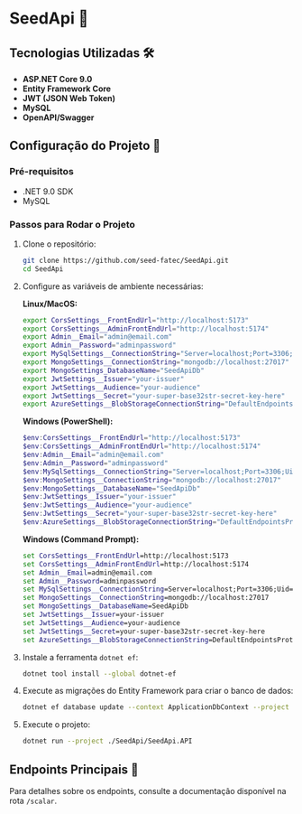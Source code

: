 # SeedApi 🌱

## Tecnologias Utilizadas 🛠️

- **ASP.NET Core 9.0**
- **Entity Framework Core**
- **JWT (JSON Web Token)**
- **MySQL**
- **OpenAPI/Swagger**

## Configuração do Projeto 🚀

### Pré-requisitos

- .NET 9.0 SDK
- MySQL

### Passos para Rodar o Projeto

1. Clone o repositório:

   ```bash
   git clone https://github.com/seed-fatec/SeedApi.git
   cd SeedApi
   ```

2. Configure as variáveis de ambiente necessárias:

   **Linux/MacOS:**

   ```bash
   export CorsSettings__FrontEndUrl="http://localhost:5173"
   export CorsSettings__AdminFrontEndUrl="http://localhost:5174"
   export Admin__Email="admin@email.com"
   export Admin__Password="adminpassword"
   export MySqlSettings__ConnectionString="Server=localhost;Port=3306;Uid=root;Pwd=secret;Database=SeedApiDb"
   export MongoSettings__ConnectionString="mongodb://localhost:27017"
   export MongoSettings_DatabaseName="SeedApiDb"
   export JwtSettings__Issuer="your-issuer"
   export JwtSettings__Audience="your-audience"
   export JwtSettings__Secret="your-super-base32str-secret-key-here"
   export AzureSettings__BlobStorageConnectionString="DefaultEndpointsProtocol=https;AccountName=youraccount;AccountKey=yourkey;EndpointSuffix=core.windows.net"
   ```

   **Windows (PowerShell):**

   ```powershell
   $env:CorsSettings__FrontEndUrl="http://localhost:5173"
   $env:CorsSettings__AdminFrontEndUrl="http://localhost:5174"
   $env:Admin__Email="admin@email.com"
   $env:Admin__Password="adminpassword"
   $env:MySqlSettings__ConnectionString="Server=localhost;Port=3306;Uid=root;Pwd=secret;Database=SeedApiDb"
   $env:MongoSettings__ConnectionString="mongodb://localhost:27017"
   $env:MongoSettings__DatabaseName="SeedApiDb"
   $env:JwtSettings__Issuer="your-issuer"
   $env:JwtSettings__Audience="your-audience"
   $env:JwtSettings__Secret="your-super-base32str-secret-key-here"
   $env:AzureSettings__BlobStorageConnectionString="DefaultEndpointsProtocol=https;AccountName=youraccount;AccountKey=yourkey;EndpointSuffix=core.windows.net"
   ```

   **Windows (Command Prompt):**

   ```cmd
   set CorsSettings__FrontEndUrl=http://localhost:5173
   set CorsSettings__AdminFrontEndUrl=http://localhost:5174
   set Admin__Email=admin@email.com
   set Admin__Password=adminpassword
   set MySqlSettings__ConnectionString=Server=localhost;Port=3306;Uid=root;Pwd=secret;Database=SeedApiDb
   set MongoSettings__ConnectionString=mongodb://localhost:27017
   set MongoSettings__DatabaseName=SeedApiDb
   set JwtSettings__Issuer=your-issuer
   set JwtSettings__Audience=your-audience
   set JwtSettings__Secret=your-super-base32str-secret-key-here
   set AzureSettings__BlobStorageConnectionString=DefaultEndpointsProtocol=https;AccountName=youraccount;AccountKey=yourkey;EndpointSuffix=core.windows.net
   ```

3. Instale a ferramenta `dotnet ef`:

   ```bash
   dotnet tool install --global dotnet-ef
   ```

4. Execute as migrações do Entity Framework para criar o banco de dados:

   ```bash
   dotnet ef database update --context ApplicationDbContext --project ./SeedApi/SeedApi.Infrastructure --startup-project ./SeedApi/SeedApi.API
   ```

5. Execute o projeto:
   ```bash
   dotnet run --project ./SeedApi/SeedApi.API
   ```

## Endpoints Principais 🔗

Para detalhes sobre os endpoints, consulte a documentação disponível na rota `/scalar`.
